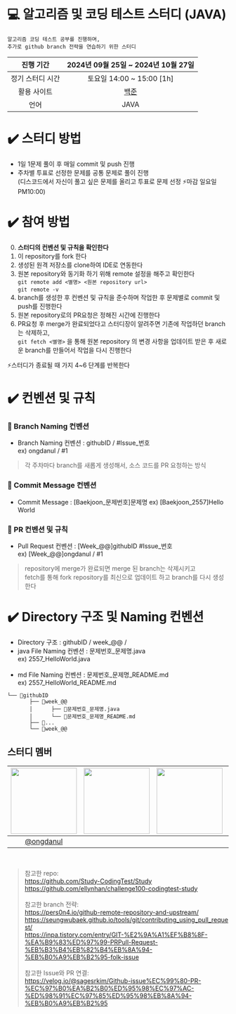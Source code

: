 # 💻 알고리즘 및 코딩 테스트 스터디 (JAVA)
`알고리즘 코딩 테스트 공부를 진행하며,` <br>
`추가로 github branch 전략을 연습하기 위한 스터디`

|진행 기간|2024년 09월 25일 ~ 2024년 10월 27일|
|:-:|:-:|
|정기 스터디 시간|토요일 14:00 ~ 15:00 [1h]|
|활용 사이트|[백준](https://www.acmicpc.net/)|
|언어|JAVA|

# ✔️ 스터디 방법
- 1일 1문제 풀이 후 매일 commit 및 push 진행
- 주차별 투표로 선정한 문제를 공통 문제로 풀이 진행 <br>
(디스코드에서 자신이 풀고 싶은 문제를 올리고 투표로 문제 선정 ⚡️마감 일요일 PM10:00)

# ✔️ 참여 방법
0. **스터디의 컨벤션 및 규칙을 확인한다** 
1. 이 repository를 fork 한다
2. 생성된 원격 저장소를 clone하여 IDE로 연동한다
3. 원본 repository와 동기화 하기 위해 remote 설정을 해주고 확인한다 <br>
`git remote add <별명> <원본 repository url>` <br>
`git remote -v`
4.  branch를 생성한 후 컨벤션 및 규칙을 준수하며 작업한 후 문제별로 commit 및 push를 진행한다
5. 원본 repository로의 PR요청은 정해진 시간에 진행한다 <br>
6.  PR요청 후 merge가 완료되었다고 스터디장이 알려주면 기존에 작업하던 branch는 삭제하고, <br>
`git fetch <별명>` 을 통해 원본 repository 의 변경 사항을 업데이트 받은 후 새로운 branch를 만들어서 작업을 다시 진행한다

⚡️스터디가 종료될 때 가지 4~6 단계를 반복한다

# ✔️ 컨벤션 및 규칙
### 🔹 Branch Naming 컨벤션
- Branch Naming 컨벤션 : 
githubID / #Issue_번호 <br>
ex) ongdanul / #1

> 각 주차마다 branch를 새롭게 생성해서, 소스 코드를 PR 요청하는 방식

### 🔹 Commit Message 컨벤션
- Commit Message : 
[Baekjoon_문제번호]문제명
ex) [Baekjoon_2557]Hello World

### 🔹 PR 컨벤션 및 규칙<br>
- Pull Request 컨벤션  :
[Week_@@]githubID #Issue_번호<br>
ex) [Week_@@]ongdanul / #1

> repository에 merge가 완료되면 merge 된 branch는 삭제시키고 <br>
fetch를 통해 fork repository를 최신으로 업데이트 하고 branch를 다시 생성한다

# ✔️ Directory 구조 및 Naming 컨벤션
- Directory 구조 : githubID / week_@@ /
- java File Naming 컨벤션 :
문제번호_문제명.java <br>
ex) 2557_HelloWorld.java <br><br>
- md File Naming 컨벤션 :
문제번호_문제명_README.md <br>
ex) 2557_HelloWorld_README.md<br>

```
└── 📂githubID
       ├── 📂week_@@
       │      ├── 💾문제번호_문제명.java
       │      └── 💾문제번호_문제명_README.md
       ├── 📂...
       └── 📂week_@@
````


<h2>스터디 멤버</h2>

|<img src="https://avatars.githubusercontent.com/u/156433565?v=4" width="150" height="150"/>|<img src="" width="150" height="150"/>|<img src="" width="150" height="150"/>|<img src="" width="150" height="150"/>|<img src="" width="150" height="150"/>|
|:-:|:-:|:-:|:-:|:-:|
|[@ongdanul](https://github.com/ongdanul)|[]()|[]()|[]()|[]()|

<br>

>참고한 repo:  <br> 
>https://github.com/Study-CodingTest/Study <br>
>https://github.com/ellynhan/challenge100-codingtest-study
<br><br> 
>참고한 branch 전략:  <br>
>https://pers0n4.io/github-remote-repository-and-upstream/ <br>
>https://seungwubaek.github.io/tools/git/contributing_using_pull_request/<br>
> https://inpa.tistory.com/entry/GIT-%E2%9A%A1%EF%B8%8F-%EA%B9%83%ED%97%99-PRPull-Request-%EB%B3%B4%EB%82%B4%EB%8A%94-%EB%B0%A9%EB%B2%95-folk-issue
<br><br> 
>참고한 Issue와 PR 연결:  <br>
>https://velog.io/@sagesrkim/Github-issue%EC%99%80-PR-%EC%97%B0%EA%B2%B0%ED%95%98%EC%97%AC-%ED%98%91%EC%97%85%ED%95%98%EB%8A%94-%EB%B0%A9%EB%B2%95
